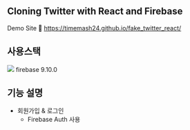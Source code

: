 ## Cloning Twitter with React and Firebase
Demo Site 🔗 https://timemash24.github.io/fake_twitter_react/

## 사용스택
<img src="https://img.shields.io/badge/Firebase-#FFCA28?style=flat-square&logo=firebase 9.10.0&logoColor=white"/>
firebase 9.10.0

## 기능 설명
- 회원가입 & 로그인
  - Firebase Auth 사용
